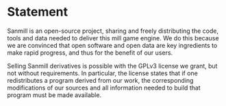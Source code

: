 # Statement

Sanmill is an open-source project, sharing and freely distributing the code, tools and data needed to deliver this mill game engine. We do this because we are convinced that open software and open data are key ingredients to make rapid progress, and thus for the benefit of our users. 

Selling Sanmill derivatives is possible with the GPLv3 license we grant, but not without requirements. In particular, the license states that if one redistributes a program derived from our work, the corresponding modifications of our sources and all information needed to build that program must be made available.